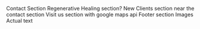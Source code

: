 Contact Section
Regenerative Healing section?
New Clients section near the contact section
Visit us section with google maps api
Footer section
Images
Actual text
